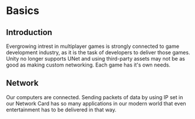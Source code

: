 # Basics

## Introduction
Evergrowing intrest in multiplayer games is strongly connected to game development industry, as it is the task of developers to deliver those games. Unity no longer supports UNet and using third-party assets may not be as good as making custom networking. Each game has it's own needs.

## Network
Our computers are connected. Sending packets of data by using IP set in our Network Card has so many applications in our modern world that even entertainment has to be delivered in that way. 
